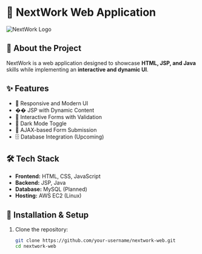 # 🚀 NextWork Web Application

![NextWork Logo](https://your-image-url.com/logo.png)

## 📖 About the Project
NextWork is a web application designed to showcase **HTML, JSP, and Java** skills while implementing an **interactive and dynamic UI**.

## ✨ Features
- 📌 Responsive and Modern UI
- �� JSP with Dynamic Content
- 🎨 Interactive Forms with Validation
- 🚀 Dark Mode Toggle
- 📡 AJAX-based Form Submission
- 🗄️ Database Integration (Upcoming)

## 🛠️ Tech Stack
- **Frontend:** HTML, CSS, JavaScript
- **Backend:** JSP, Java
- **Database:** MySQL (Planned)
- **Hosting:** AWS EC2 (Linux)

## 🔧 Installation & Setup
1. Clone the repository:
   ```sh
   git clone https://github.com/your-username/nextwork-web.git
   cd nextwork-web


